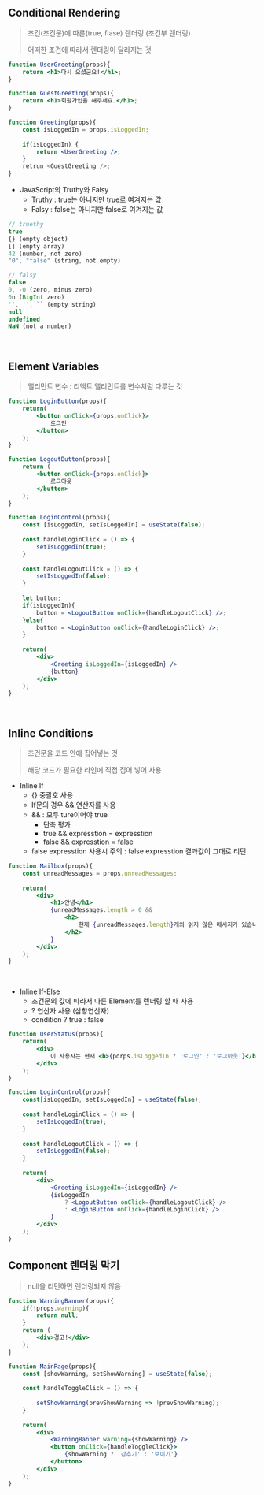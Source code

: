 ## Conditional Rendering

> 조건(조건문)에 따른(true, flase) 렌더링 (조건부 렌더링)
>
> 어떠한 조건에 따라서 렌더링이 달라지는 것

```jsx
function UserGreeting(props){
    return <h1>다시 오셨군요!</h1>;
}

function GuestGreeting(props){
    return <h1>회원가입을 해주세요.</h1>;
}

function Greeting(props){
    const isLoggedIn = props.isLoggedIn;
    
    if(isLoggedIn) {
        return <UserGreeting />;
    }
    retrun <GuestGreeting />;
}
```



- JavaScript의 Truthy와 Falsy
  - Truthy : true는 아니지만 true로 여겨지는 값
  - Falsy : false는 아니지만 false로 여겨지는 값

``` js
// truethy
true
{} (empty object)
[] (empty array)
42 (number, not zero)
"0", "false" (string, not empty)

// falsy
false
0, -0 (zero, minus zero)
0n (BigInt zero)
'', '', `` (empty string)
null
undefined
NaN (not a number)
```

<br>

## Element Variables

> 앨리먼트 변수 : 리액트 앨리먼트를 변수처럼 다루는 것

```jsx
function LoginButton(props){
    return(
        <button onClick={props.onClick}>
        	로그인
        </button>
    );
}

function LogoutButton(props){
    return (
        <button onClick={props.onClick}>
        	로그아웃
        </button>
    );
}

function LoginControl(props){
    const [isLoggedIn, setIsLoggedIn] = useState(false);
    
    const handleLoginClick = () => {
        setIsLoggedIn(true);
    }
    
    const handleLogoutClick = () => {
        setIsLoggedIn(false);
    }
    
    let button;
    if(isLoggedIn){
        button = <LogoutButton onClick={handleLogoutClick} />;
    }else{
        button = <LoginButton onClick={handleLoginClick} />;
    }
    
    return(
        <div>
        	<Greeting isLoggedIn={isLoggedIn} />
            {button}
        </div>
    );
}
```

<br>

## Inline Conditions

> 조건문을 코드 안에 집어넣는 것
>
> 해당 코드가 필요한 라인에 직접 집어 넣어 사용

- Inline If
  - {} 중괄호 사용
  - If문의 경우 && 연산자를 사용
  - && : 모두 ture이어야 true
    - 단축 평가
    - true && expresstion = expresstion
    - false && expresstion = false
  - false expresstion 사용시 주의 : false expresstion 결과값이 그대로 리턴


```jsx
function Mailbox(props){
    const unreadMessages = props.unreadMessages;
    
    return(
        <div>
            <h1>안녕</h1>
            {unreadMessages.length > 0 &&
                <h2>
             		현재 {unreadMessages.length}개의 읽지 않은 메시지가 있습니다.
             	</h2>
            }
        </div>
    );
}
```

  <br>

- Inline If-Else
  - 조건문의 값에 따라서 다른 Element를 렌더링 할 때 사용
  - ? 연산자 사용 (삼항연산자)
  - condition ? true : false

```jsx
function UserStatus(props){
    return(
        <div>
            이 사용자는 현재 <b>{porps.isLoggedIn ? '로그인' : '로그아웃'}</b> 상태입니다.
        </div>
    );
}

function LoginControl(props){
    const[isLoggedIn, setIsLoggedIn] = useState(false);
    
    const handleLoginClick = () => {
        setIsLoggedIn(true);
    }
    
    const handleLogoutClick = () => {
        setIsLoggedIn(false);
    }
    
    return(
        <div>
        	<Greeting isLoggedIn={isLoggedIn} />
            {isLoggedIn
            	? <LogoutButton onClick={handleLogoutClick} />
             	: <LoginButton onClick={handleLoginClick} />
            }
        </div>
    );
}
```



## Component 렌더링 막기

> null을 리턴하면 렌더링되지 않음

```jsx
function WarningBanner(props){
    if(!props.warning){
        return null;
    }
    return (
        <div>경고!</div>
    );
}

function MainPage(props){
    const [showWarning, setShowWarning] = useState(false);
    
    const handleToggleClick = () => {
        
        setShowWarning(prevShowWarning => !prevShowWarning);
    }
    
    return(
        <div>
        	<WarningBanner warning={showWarning} />
            <button onClick={handleToggleClick}>
            	{showWarning ? '감추기' : '보이기'}
            </button>
        </div>
    );
}
```

